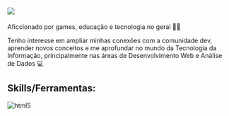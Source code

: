 <h1>
<img src="https://readme-typing-svg.demolab.com?font=Fira+Code&size=29&pause=1000&width=435&lines=Ol%C3%A1%2C+meu+nome+%C3%A9+Gustavo%F0%9F%96%90%EF%B8%8F" /></h1>

Aficcionado por games, educação e tecnologia no geral 👨‍💻

Tenho interesse em ampliar minhas conexões com a comunidade dev, aprender novos conceitos e me aprofundar no mundo da Tecnologia da Informação, principalmente nas áreas de Desenvolvimento Web e Análise de Dados 💻


## Skills/Ferramentas:

<div style="display: inline_block">
  <img align="center" alt="html5" src="https://skillicons.dev/icons?i=js,nodejs,react,angular,html,css,py,c,unity"/>
</div><br/>


